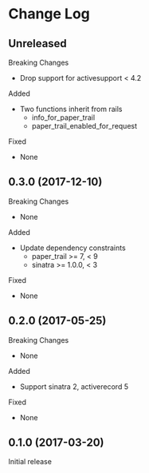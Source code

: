 # Change Log

## Unreleased

Breaking Changes

- Drop support for activesupport < 4.2

Added

- Two functions inherit from rails
  - info_for_paper_trail
  - paper_trail_enabled_for_request

Fixed

- None

## 0.3.0 (2017-12-10)

Breaking Changes

- None

Added

- Update dependency constraints
  - paper_trail >= 7, < 9
  - sinatra >= 1.0.0, < 3

Fixed

- None

## 0.2.0 (2017-05-25)

Breaking Changes

- None

Added

- Support sinatra 2, activerecord 5

Fixed

- None

## 0.1.0 (2017-03-20)

Initial release
